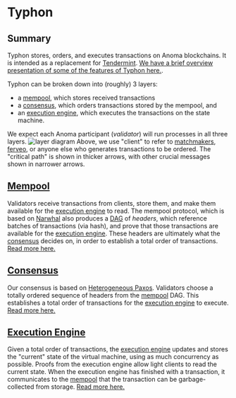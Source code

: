 # Typhon

## Summary
Typhon stores, orders, and executes transactions on Anoma blockchains. 
It is intended as a replacement for [Tendermint](https://tendermint.com/core/).
[We have a brief overview presentation of some of the features of Typhon here.](https://youtu.be/n4MlYO_ls4M?t=7687).

Typhon can be broken down into (roughly) 3 layers: 
- a [mempool](typhon/mempool.md), which stores received transactions
- a [consensus](typhon/heterogeneous_paxos.md), which orders transactions stored by the mempool, and
- an [execution engine](typhon/execution.md), which executes the transactions on the state machine.

We expect each Anoma participant (*validator*) will run processes in all three layers.
![layer diagram](typhon/layers_web.svg)
Above, we use "client" to refer to [matchmakers](../gossip/intent-gossip-system.md), [ferveo](ferveo.md), or anyone else who generates transactions to be ordered.
The "critical path" is shown in thicker arrows, with other crucial messages shown in narrower arrows.

## [Mempool](typhon/mempool.md)
Validators receive transactions from clients, store them, and make them available for the [execution engine](typhon/execution.md) to read. 
The mempool protocol, which is based on [Narwhal](https://arxiv.org/abs/2105.11827) also produces a [DAG](https://en.wikipedia.org/wiki/Directed_acyclic_graph) of *headers*, which reference batches of transactions (via hash), and prove that those transactions are available for the [execution engine](typhon/execution.md). 
These headers are ultimately what the [consensus](typhon/heterogeneous_paxos.md) decides on, in order to establish a total order of transactions.
[Read more here.](typhon/mempool.md)
## [Consensus](typhon/heterogeneous_paxos.md)
Our consensus is based on [Heterogeneous Paxos](https://arxiv.org/abs/2011.08253).
Validators choose a totally ordered sequence of headers from the [mempool](typhon/mempool.md) DAG.
This establishes a total order of transactions for the [execution engine](typhon/execution.md) to execute.
[Read more here.](typhon/heterogeneous_paxos.md)
## [Execution Engine](typhon/execution.md)
Given a total order of transactions, the [execution engine](typhon/execution.md) updates and stores the "current" state of the virtual machine, using as much concurrency as possible. 
Proofs from the execution engine allow light clients to read the current state.
When the execution engine has finished with a transaction, it communicates to the [mempool](typhon/mempool.md) that the transaction can be garbage-collected from storage. 
[Read more here.](typhon/execution.md)

